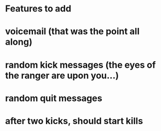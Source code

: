 # Features to add
#   voicemail (that was the point all along)
#   random kick messages (the eyes of the ranger are upon you...)
#   random quit messages
#   after two kicks, should start kills